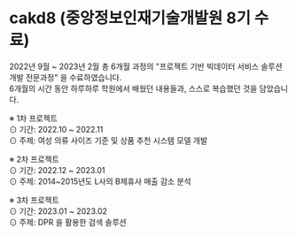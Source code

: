 # cakd8 (중앙정보인재기술개발원 8기 수료)
2022년 9월 ~ 2023년 2월 총 6개월 과정의 "프로젝트 기반 빅데이터 서비스 솔루션 개발 전문과정" 을 수료하였습니다.\
6개월의 시간 동안 하루하루 학원에서 배웠던 내용들과, 스스로 복습했던 것을 담았습니다.

※ 1차 프로젝트\
 ⊙ 기간: 2022.10 ~ 2022.11\
 ⊙ 주제: 여성 의류 사이즈 기준 및 상품 추천 시스템 모델 개발
 
 ※ 2차 프로젝트\
 ⊙ 기간: 2022.12 ~ 2023.01\
 ⊙ 주제: 2014~2015년도 L사의 B제휴사 매출 감소 분석
 
 ※ 3차 프로젝트\
 ⊙ 기간: 2023.01 ~ 2023.02\
 ⊙ 주제: DPR 을 활용한 검색 솔루션
